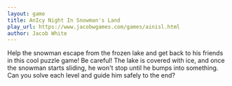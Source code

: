 ```yaml
---
layout: game
title: AnIcy Night In Snowman's Land
play_url: https://www.jacobwgames.com/games/ainisl.html
author: Jacob White
---
```

Help the snowman escape from the frozen lake and get back to his friends in this cool puzzle game!
Be careful! The lake is covered with ice, and once the snowman starts sliding, he won't stop until he bumps into something.
Can you solve each level and guide him safely to the end?
